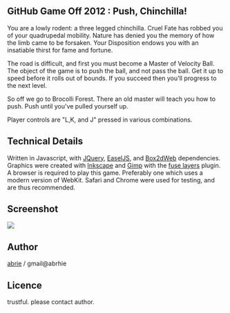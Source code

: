 ## GitHub Game Off 2012 : Push, Chinchilla!

You are a lowly rodent: a three legged chinchilla. Cruel Fate has robbed you of your quadrupedal mobility. Nature has denied you the memory of how the limb came to be forsaken. Your Disposition endows you with an insatiable thirst for fame and fortune.

The road is difficult, and first you must become a Master of Velocity Ball. The object of the game is to push the ball, and not pass the ball. Get it up to speed before it rolls out of bounds. If you succeed then you'll progress to the next level. 

So off we go to Brocolli Forest. There an old master will teach you how to push. Push until you've pulled yourself up.

Player controls are "L,K, and J" pressed in various combinations.

## Technical Details

Written in Javascript, with [JQuery](http://jquery.com), [EaselJS](http://www.createjs.com/#!/EaselJS), and [Box2dWeb](http://code.google.com/p/box2dweb/) dependencies. Graphics were created with [Inkscape](http://inkscape.org) and [Gimp](http://www.gimp.org) with the [fuse layers](http://registry.gimp.org/node/25129) plugin. A browser is required to play this game. Preferably one which uses a modern version of WebKit. Safari and Chrome were used for testing, and are thus recommended. 

## Screenshot

![](https://raw.github.com/abrie/game-off-2012/master/screenshot.png)

## Author

[abrie](http://twitter.com/abrihe) / gmail@abrhie

## Licence

trustful. please contact author.
